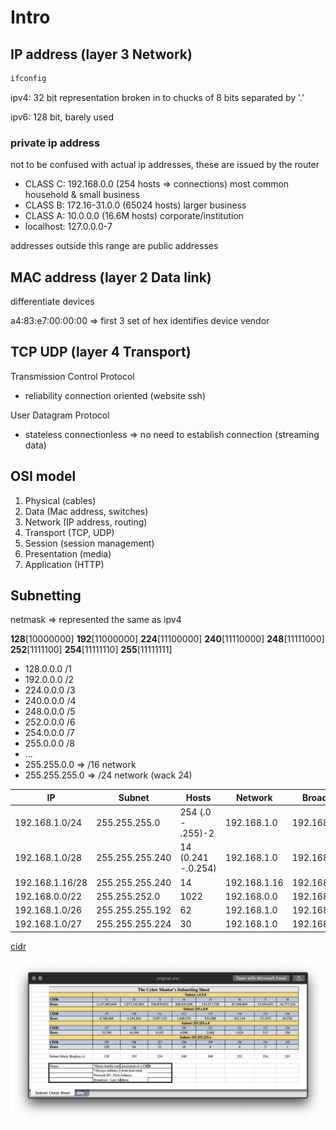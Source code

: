 # Intro

## IP address (layer 3 Network)

```bash
ifconfig
```

ipv4: 32 bit representation broken in to chucks of 8 bits separated by '.'

ipv6: 128 bit, barely used

### private ip address

not to be confused with actual ip addresses, these are issued by the router

* CLASS C: 192.168.0.0 (254 hosts => connections) most common household & small business
* CLASS B: 172.16-31.0.0 (65024 hosts) larger business
* CLASS A: 10.0.0.0 (16.6M hosts) corporate/institution
* localhost: 127.0.0.0-7

addresses outside this range are public addresses

## MAC address (layer 2 Data link)

differentiate devices

a4:83:e7:00:00:00 => first 3 set of hex identifies device vendor

## TCP UDP (layer 4 Transport)

Transmission Control Protocol

* reliability connection oriented (website ssh)

User Datagram Protocol

* stateless connectionless => no need to establish connection (streaming data)

## OSI model

1. Physical (cables)
1. Data (Mac address, switches)
1. Network (IP address, routing)
1. Transport (TCP, UDP)
1. Session (session management)
1. Presentation (media)
1. Application (HTTP)

## Subnetting

netmask => represented the same as ipv4

**128**[10000000] **192**[11000000] **224**[11100000] **240**[11110000] **248**[11111000] **252**[1111100] **254**[11111110] **255**[11111111]

* 128.0.0.0 /1
* 192.0.0.0 /2
* 224.0.0.0 /3
* 240.0.0.0 /4
* 248.0.0.0 /5
* 252.0.0.0 /6
* 254.0.0.0 /7
* 255.0.0.0 /8
* ...
* 255.255.0.0 => /16 network
* 255.255.255.0 => /24 network (wack 24)

| IP | Subnet| Hosts | Network | Broadcast |
| --- | --- | --- | --- | --- |
| 192.168.1.0/24 | 255.255.255.0 | 254 (.0 - .255)-2 | 192.168.1.0 | 192.168.1.255 |
| 192.168.1.0/28 | 255.255.255.240 | 14 (0.241 -.0.254) |192.168.1.0 | 192.168.1.15 |
| 192.168.1.16/28 | 255.255.255.240 | 14 | 192.168.1.16 | 192.168.1.31 |
| 192.168.0.0/22 | 255.255.252.0 | 1022 | 192.168.0.0 | 192.168.3.255 |
| 192.168.1.0/26 | 255.255.255.192 | 62 | 192.168.1.0 | 192.168.1.63 |
| 192.168.1.0/27 | 255.255.255.224 | 30 | 192.168.1.0 | 192.168.1.31 |

[cidr](https://www.ipaddressguide.com/cidr)

![chart](https://github.com/dl90/challenges/blob/main/ethical-hacking/images/1_intro.png?raw=true)
